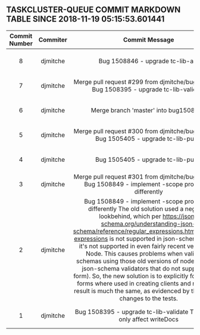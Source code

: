 ## TASKCLUSTER-QUEUE COMMIT MARKDOWN TABLE SINCE 2018-11-19 05:15:53.601441

| Commit Number | Commiter | Commit Message | Commit Url | Date | 
|:---:|:----:|:----------------------------------:|:------:|:----:| 
|8|djmitche|Bug 1508846 - upgrade tc-lib-api|[URL](https://github.com/taskcluster/taskcluster-queue/commit/5f259488c4ea8bd43a15fa4c5f1b660c2ce887da)|2018-11-21 21:35:58
|7|djmitche|Merge pull request #299 from djmitche/bug1508395  Bug 1508395 - upgrade tc-lib-validate|[URL](https://github.com/taskcluster/taskcluster-queue/commit/ee3bef79dc9bb2726dd8cea644ad3290da60d3d4)|2018-11-21 21:34:10
|6|djmitche|Merge branch 'master' into bug1508395|[URL](https://github.com/taskcluster/taskcluster-queue/commit/087cca55ada7a151518f018819b1a21f59df769d)|2018-11-21 21:34:04
|5|djmitche|Merge pull request #300 from djmitche/bug1505405  Bug 1505405 - upgrade tc-lib-pulse|[URL](https://github.com/taskcluster/taskcluster-queue/commit/6340fc2bafc194872799e59b55a37a7c54dd63b6)|2018-11-21 21:33:36
|4|djmitche|Bug 1505405 - upgrade tc-lib-pulse|[URL](https://github.com/taskcluster/taskcluster-queue/commit/17bf8649dabb96c849f2b875c82ad02fdf0d14ff)|2018-11-20 20:24:55
|3|djmitche|Merge pull request #301 from djmitche/bug1508849  Bug 1508849 - implement   -scope protection differently|[URL](https://github.com/taskcluster/taskcluster-queue/commit/bed26fb8855ee4c96174be3f9200cf4965f75a1d)|2018-11-21 21:32:11
|2|djmitche|Bug 1508849 - implement   -scope protection differently  The old solution used a negative lookbehind, which per https://json-schema.org/understanding-json-schema/reference/regular_expressions.html#regular-expressions is not supported in json-schema. In fact, it's not supported in even fairly recent versions of Node. This causes problems when validating schemas using those old versions of node (or using json-schema validators that do not support this form).  So, the new solution is to explicitly forbid those forms where used in creating clients and roles. The result is much the same, as evidenced by the minimal changes to the tests.|[URL](https://github.com/taskcluster/taskcluster-queue/commit/936be6b0b42002fbae57b69a6b4f7acabf82d8ac)|2018-11-21 00:55:08
|1|djmitche|Bug 1508395 - upgrade tc-lib-validate  This should only affect writeDocs|[URL](https://github.com/taskcluster/taskcluster-queue/commit/54344d0e797e7338f88dadca4627846648200c36)|2018-11-20 20:22:31


